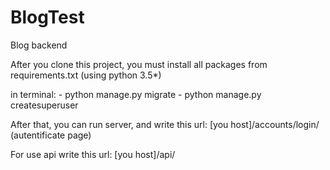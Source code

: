 # BlogTest
Blog backend


After you clone this project, you must install all packages from requirements.txt (using python 3.5*)

in terminal: 
            - python manage.py migrate
            - python manage.py createsuperuser

After that, you can run server, and write this url: [you host]/accounts/login/ (autentificate page)

For use api write this url: [you host]/api/
